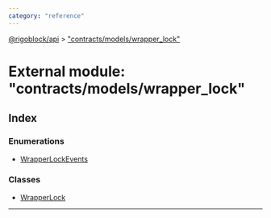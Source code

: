 ```yaml
---
category: "reference"
---
```



[@rigoblock/api](../README.md) > ["contracts/models/wrapper_lock"](../modules/_contracts_models_wrapper_lock_.md)

# External module: "contracts/models/wrapper_lock"

## Index

### Enumerations

* [WrapperLockEvents](../enums/_contracts_models_wrapper_lock_.wrapperlockevents.md)

### Classes

* [WrapperLock](../classes/_contracts_models_wrapper_lock_.wrapperlock.md)

---

